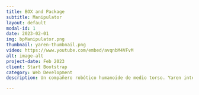 ```yaml
---
title: BOX and Package
subtitle: Manipulator
layout: default
modal-id: 1
date: 2023-02-01
img: bpManipulator.png
thumbnail: yaren-thumbnail.png
video: https://www.youtube.com/embed/avqnbM4VFvM
alt: image-alt
project-date: Feb 2023
client: Start Bootstrap
category: Web Development
description: Un compañero robótico humanoide de medio torso. Yaren interactúa con el infante mediante una infinidad de movimientos. Empatiza con él a través de una serie de expresiones, pudiendo imitar su estado de ánimo actual . Le presenta al infante varias rutinas para que él o ella imite y se mantenga activo. Y viceversa, pues reconoce movimientos del niño y los replica.

---
```


